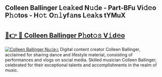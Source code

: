 ## Colleen Ballinger L𝚎a𝚔ed N𝚞𝚍e - Part-BFu Vi𝚍𝚎o P𝚑𝚘tos - H𝚘𝚝 O𝚗𝚕yf𝚊ns L𝚎a𝚔s tYMuX

# <h2><a href="http://kfaan8b.oniu.top/?m=Colleen+Ballinger">🔗👉 🔴 Colleen Ballinger P𝚑ot𝚘𝚜 V𝚒d𝚎o</a></h2>

[![Colleen Ballinger Nu𝚍e𝚜](https://i.imgur.com/0qMVB7G.gif)](http://kfaan8b.oniu.top/?m=Colleen+Ballinger)
Digital content creator Colleen Ballinger, acclaimed for sharing dance and lifestyle material, consisting of performances and vlogs on social media. Skilled musician Colleen Ballinger, celebrated for their exceptional talents and accomplishments in the realm of music.  
